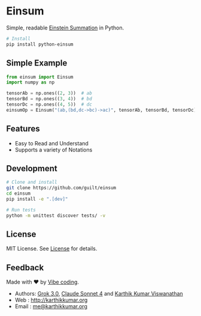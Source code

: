 # Einsum

Simple, readable [Einstein Summation](https://en.wikipedia.org/wiki/Einstein_notation) in Python.

```bash
# Install
pip install python-einsum
```

## Simple Example

```python
from einsum import Einsum
import numpy as np

tensorAb = np.ones((2, 3))  # ab
tensorBd = np.ones((3, 4))  # bd
tensorDc = np.ones((4, 5))  # dc
einsumOp = Einsum("(ab,(bd,dc->bc)->ac)", tensorAb, tensorBd, tensorDc)
```

## Features

- Easy to Read and Understand
- Supports a variety of Notations

## Development

```bash
# Clone and install
git clone https://github.com/guilt/einsum
cd einsum
pip install -e ".[dev]"

# Run tests
python -m unittest discover tests/ -v
```

## License

MIT License. See [License](LICENSE.md) for details.

## Feedback

Made with ❤️ by [Vibe coding](https://en.wikipedia.org/wiki/Vibe_coding).

* Authors: [Grok 3.0](https://grok.com/), [Claude Sonnet 4](https://anthropic.com/) and [Karthik Kumar Viswanathan](https://github.com/guilt)
* Web   : http://karthikkumar.org
* Email : me@karthikkumar.org
